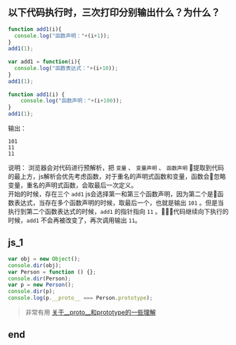 ## 以下代码执行时，三次打印分别输出什么？为什么？
```js
function add1(i){
  console.log("函数声明："+(i+1));
}
add1(1);
 
var add1 = function(i){
  console.log("函数表达式："+(i+10));
}
add1(1);
 
function add1(i) {
    console.log("函数声明："+(i+100));
}
add1(1);
```
输出：
```
101
11
11
```
说明：
浏览器会对代码进行预解析，把 `变量` 、 `变量声明` 、 `函数声明` 提取到代码的最上方，js解析会优先考虑函数，对于重名的声明式函数和变量，函数会忽略变量，重名的声明式函数，会取最后一次定义。  
开始的时候，存在三个 `add1` js会选择第一和第三个函数声明，因为第二个是函数表达式，当存在多个函数声明的时候，取最后一个，也就是输出 `101` 。但是当执行到第二个函数表达式的时候，`add1` 的指针指向 `11` 。代码继续向下执行的时候，`add1` 不会再被改变了，再次调用输出 `11`。

## js_1
```js
var obj = new Object();
console.dir(obj);
var Person = function () {};
console.dir(Person);
var p = new Person();
console.dir(p);
console.log(p.__proto__ === Person.prototype);
```
> 非常有用
> [关于__proto__和prototype的一些理解](http://www.cnblogs.com/zzcflying/archive/2012/07/20/2601112.html)



## end
